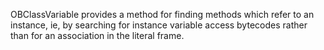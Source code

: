 OBClassVariable provides a method for finding methods which refer to an instance, ie, by searching for instance variable access bytecodes rather than for an association in the literal frame.